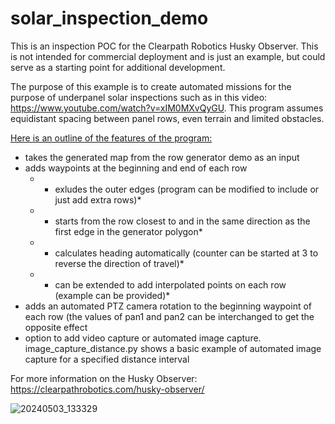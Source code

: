 # solar_inspection_demo

This is an inspection POC for the Clearpath Robotics Husky Observer. This is not intended for commercial deployment and is just an example, but could serve as a starting point for additional development.

The purpose of this example is to create automated missions for the purpose of underpanel solar inspections such as in this video: https://www.youtube.com/watch?v=xIM0MXvQyGU. This program assumes equidistant spacing between panel rows, even terrain and limited obstacles.

<ins>Here is an outline of the features of the program: </ins>
- takes the generated map from the row generator demo as an input
- adds waypoints at the beginning and end of each row
   * - exludes the outer edges (program can be modified to include or just add extra rows)*
   * - starts from the row closest to and in the same direction as the first edge in the generator polygon*
   * - calculates heading automatically (counter can be started at 3 to reverse the direction of travel)*
   * - can be extended to add interpolated points on each row (example can be provided)*
- adds an automated PTZ camera rotation to the beginning waypoint of each row (the values of pan1 and pan2 can be interchanged to get the opposite effect
- option to add video capture or automated image capture. image_capture_distance.py shows a basic example of automated image capture for a specified distance interval

For more information on the Husky Observer: https://clearpathrobotics.com/husky-observer/


![20240503_133329](https://github.com/user-attachments/assets/c708d429-078d-4188-bbf5-738d2e7c2ed0)


